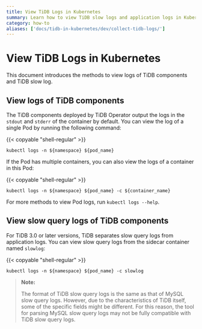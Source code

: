 ```yaml
---
title: View TiDB Logs in Kubernetes
summary: Learn how to view TiDB slow logs and application logs in Kubernetes.
category: how-to
aliases: ['docs/tidb-in-kubernetes/dev/collect-tidb-logs/']
---
```


# View TiDB Logs in Kubernetes

This document introduces the methods to view logs of TiDB components and TiDB slow log.

## View logs of TiDB components

The TiDB components deployed by TiDB Operator output the logs in the `stdout` and `stderr` of the container by default. You can view the log of a single Pod by running the following command:

{{< copyable "shell-regular" >}}

```shell
kubectl logs -n ${namespace} ${pod_name}
```

If the Pod has multiple containers, you can also view the logs of a container in this Pod:

{{< copyable "shell-regular" >}}

```shell
kubectl logs -n ${namespace} ${pod_name} -c ${container_name}
```

For more methods to view Pod logs, run `kubectl logs --help`.

## View slow query logs of TiDB components

For TiDB 3.0 or later versions, TiDB separates slow query logs from application logs. You can view slow query logs from the sidecar container named `slowlog`:

{{< copyable "shell-regular" >}}

```shell
kubectl logs -n ${namespace} ${pod_name} -c slowlog
```

> **Note:**
>
> The format of TiDB slow query logs is the same as that of MySQL slow query logs. However, due to the characteristics of TiDB itself, some of the specific fields might be different. For this reason, the tool for parsing MySQL slow query logs may not be fully compatible with TiDB slow query logs.
